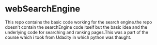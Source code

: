 # webSearchEngine
This repo contains the basic code working for the search engine.the repo doesn't contain the searchEngine code itself but the basic idea and the underlying code for searching and ranking pages.This was a part of the course which i took from Udacity in which python was thaught.
